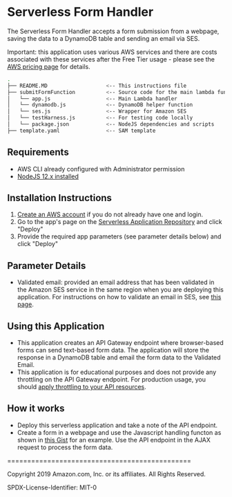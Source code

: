 # Serverless Form Handler

The Serverless Form Handler accepts a form submission from a webpage, saving the data to a DynamoDB table and sending an email via SES.

Important: this application uses various AWS services and there are costs associated with these services after the Free Tier usage - please see the [AWS  pricing page](https://aws.amazon.com/pricing/) for details.

```bash
.
├── README.MD                   <-- This instructions file
├── submitFormFunction          <-- Source code for the main lambda function
│   └── app.js                  <-- Main Lambda handler
│   └── dynamodb.js             <-- DynamoDB helper function
│   └── ses.js                  <-- Wrapper for Amazon SES
│   └── testHarness.js          <-- For testing code locally
│   └── package.json            <-- NodeJS dependencies and scripts
├── template.yaml               <-- SAM template
```

## Requirements

* AWS CLI already configured with Administrator permission
* [NodeJS 12.x installed](https://nodejs.org/en/download/)

## Installation Instructions

1. [Create an AWS account](https://portal.aws.amazon.com/gp/aws/developer/registration/index.html) if you do not already have one and login.
1. Go to the app's page on the [Serverless Application Repository](https://serverlessrepo.aws.amazon.com/applications/) and click "Deploy"
1. Provide the required app parameters (see parameter details below) and click "Deploy"

## Parameter Details

* Validated email: provided an email address that has been validated in the Amazon SES service in the same region when you are deploying this application. For instructions on how to validate an email in SES, see [this page](https://docs.aws.amazon.com/ses/latest/DeveloperGuide/verify-email-addresses-procedure.html).

## Using this Application

* This application creates an API Gateway endpoint where browser-based forms can send text-based form data. The application will store the response in a DynamoDB table and email the form data to the Validated Email.
* This application is for educational purposes and does not provide any throttling on the API Gateway endpoint. For production usage, you should [apply throttling to your API resources](https://docs.aws.amazon.com/apigateway/latest/developerguide/api-gateway-request-throttling.html).

## How it works

* Deploy this serverless application and take a note of the API endpoint.
* Create a form in a webpage and use the Javascript handling functon as shown in [this Gist](https://gist.github.com/jbesw/b75a2409521e2ff632dce7c8e07d6d2a) for an example. Use the API endpoint in the AJAX request to process the form data.

==============================================

Copyright 2019 Amazon.com, Inc. or its affiliates. All Rights Reserved.

SPDX-License-Identifier: MIT-0